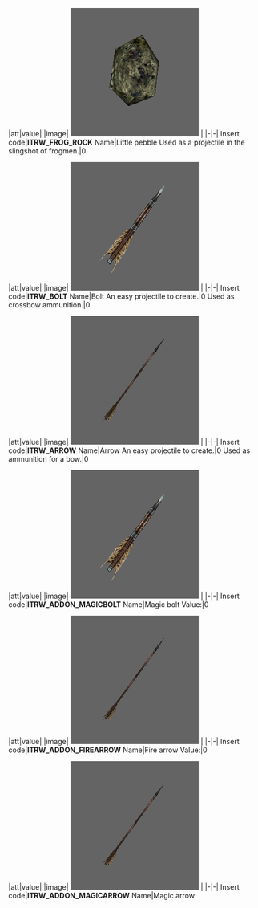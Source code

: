 |att|value|
|image| ![ITRW_FROG_ROCK](https://github.com/auronen/CoM-itemlist/blob/master/img/ITRW_FROG_ROCK.png?raw=true) | 
|-|-|
Insert code|**ITRW_FROG_ROCK**
Name|Little pebble
Used as a projectile in the slingshot of frogmen.|0

|att|value|
|image| ![ITRW_BOLT](https://github.com/auronen/CoM-itemlist/blob/master/img/ITRW_BOLT.png?raw=true) | 
|-|-|
Insert code|**ITRW_BOLT**
Name|Bolt
An easy projectile to create.|0
Used as crossbow ammunition.|0

|att|value|
|image| ![ITRW_ARROW](https://github.com/auronen/CoM-itemlist/blob/master/img/ITRW_ARROW.png?raw=true) | 
|-|-|
Insert code|**ITRW_ARROW**
Name|Arrow
An easy projectile to create.|0
Used as ammunition for a bow.|0

|att|value|
|image| ![ITRW_ADDON_MAGICBOLT](https://github.com/auronen/CoM-itemlist/blob/master/img/ITRW_ADDON_MAGICBOLT.png?raw=true) | 
|-|-|
Insert code|**ITRW_ADDON_MAGICBOLT**
Name|Magic bolt
Value:|0

|att|value|
|image| ![ITRW_ADDON_FIREARROW](https://github.com/auronen/CoM-itemlist/blob/master/img/ITRW_ADDON_FIREARROW.png?raw=true) | 
|-|-|
Insert code|**ITRW_ADDON_FIREARROW**
Name|Fire arrow
Value:|0

|att|value|
|image| ![ITRW_ADDON_MAGICARROW](https://github.com/auronen/CoM-itemlist/blob/master/img/ITRW_ADDON_MAGICARROW.png?raw=true) | 
|-|-|
Insert code|**ITRW_ADDON_MAGICARROW**
Name|Magic arrow

